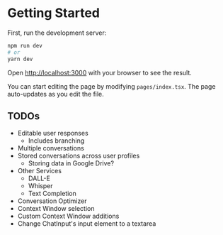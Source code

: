 # Getting Started

First, run the development server:

```bash
npm run dev
# or
yarn dev
```

Open [http://localhost:3000](http://localhost:3000) with your browser to see the result.

You can start editing the page by modifying `pages/index.tsx`. The page auto-updates as you edit the file.

## TODOs

- Editable user responses
  - Includes branching
- Multiple conversations
- Stored conversations across user profiles
  - Storing data in Google Drive?
- Other Services
  - DALL-E
  - Whisper
  - Text Completion
- Conversation Optimizer
- Context Window selection
- Custom Context Window additions
- Change ChatInput's input element to a textarea
